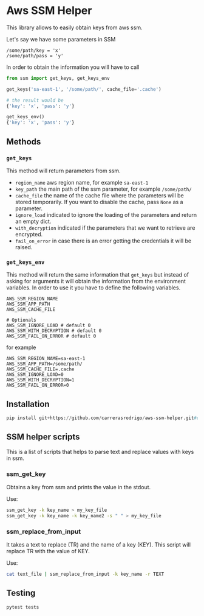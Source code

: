 # Aws SSM Helper
This library allows to easily obtain keys from aws ssm.

Let's say we have some parameters in SSM
```
/some/path/key = 'x'
/some/path/pass = 'y'
```

In order to obtain the information you will have to call

```python
from ssm import get_keys, get_keys_env

get_keys('sa-east-1', '/some/path/', cache_file='.cache')

# the result would be
{'key': 'x', 'pass': 'y'}

get_keys_env()
{'key': 'x', 'pass': 'y'}
```

## Methods
### `get_keys`
This method will return parameters from ssm.
- `region_name` aws region name, for example `sa-east-1`
-  `key_path` the main path of the ssm parameter, for example `/some/path/`
- `cache_file` the name of the cache file where the parameters will be stored temporarily. If you want to disable the cache, pass `None` as a parameter.
- `ignore_load` indicated to ignore the loading of the parameters and return an empty dict.
- `with_decryption` indicated if the parameters that we want to retrieve are encrypted.
- `fail_on_error` in case there is an error getting the credentials it will be raised.

### `get_keys_env`
This method will return the same information that `get_keys` but instead of asking for arguments it will obtain the information from the environment variables. In order to use it you have to define the following variables.
```
AWS_SSM_REGION_NAME
AWS_SSM_APP_PATH
AWS_SSM_CACHE_FILE

# Optionals
AWS_SSM_IGNORE_LOAD # default 0
AWS_SSM_WITH_DECRYPTION # default 0
AWS_SSM_FAIL_ON_ERROR # default 0
```
for example
```
AWS_SSM_REGION_NAME=sa-east-1
AWS_SSM_APP_PATH=/some/path/
AWS_SSM_CACHE_FILE=.cache
AWS_SSM_IGNORE_LOAD=0
AWS_SSM_WITH_DECRYPTION=1
AWS_SSM_FAIL_ON_ERROR=0
```

## Installation

```python
pip install git+https://github.com/carrerasrodrigo/aws-ssm-helper.git#egg=ssm
```

## SSM helper scripts
This is a list of scripts that helps to parse text and replace values with keys in ssm.

### ssm_get_key
Obtains a key from ssm and prints the value in the stdout.

Use:
```bash
ssm_get_key -k key_name > my_key_file
ssm_get_key -k key_name -k key_name2 -s " " > my_key_file
```

### ssm_replace_from_input
It takes a text to replace (TR) and the name of a key (KEY). This script will replace TR with the value of KEY.

Use:
```bash
cat text_file | ssm_replace_from_input -k key_name -r TEXT
```

## Testing

```python
pytest tests
```
